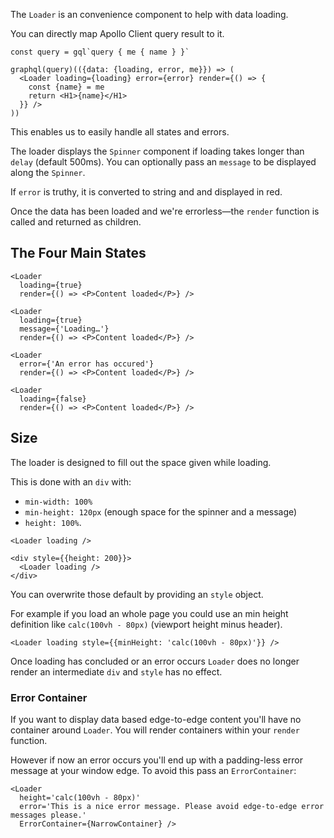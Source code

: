 The `Loader` is an convenience component to help with data loading.

You can directly map Apollo Client query result to it.

```code|lang-jsx
const query = gql`query { me { name } }`

graphql(query)(({data: {loading, error, me}}) => (
  <Loader loading={loading} error={error} render={() => {
    const {name} = me
    return <H1>{name}</H1>
  }} />
))
```

This enables us to easily handle all states and errors.

The loader displays the `Spinner` component if loading takes longer than `delay` (default 500ms). You can optionally pass an `message` to be displayed along the `Spinner`.

If `error` is truthy, it is converted to string and and displayed in red.

Once the data has been loaded and we're errorless—the `render` function is called and returned as children.

## The Four Main States

```react|span-3
<Loader
  loading={true}
  render={() => <P>Content loaded</P>} />
```

```react|span-3
<Loader
  loading={true}
  message={'Loading…'}
  render={() => <P>Content loaded</P>} />
```

```react|span-3
<Loader
  error={'An error has occured'}
  render={() => <P>Content loaded</P>} />
```

```react|span-3
<Loader
  loading={false}
  render={() => <P>Content loaded</P>} />
```

## Size

The loader is designed to fill out the space given while loading.

This is done with an `div` with:
- `min-width: 100%`
- `min-height: 120px` (enough space for the spinner and a message)
- `height: 100%`.

```react|span-3
<Loader loading />
```

```react|span-3
<div style={{height: 200}}>
  <Loader loading />
</div>
```

You can overwrite those default by providing an `style` object.

For example if you load an whole page you could use an min height definition like `calc(100vh - 80px)` (viewport height minus header).

```code|lang-jsx
<Loader loading style={{minHeight: 'calc(100vh - 80px)'}} />
```

Once loading has concluded or an error occurs `Loader` does no longer render an intermediate `div` and `style` has no effect.

### Error Container

If you want to display data based edge-to-edge content you'll have no container around `Loader`. You will render containers within your `render` function.

However if now an error occurs you'll end up with a padding-less error message at your window edge. To avoid this pass an `ErrorContainer`:

```react|responsive
<Loader
  height='calc(100vh - 80px)'
  error='This is a nice error message. Please avoid edge-to-edge error messages please.'
  ErrorContainer={NarrowContainer} />
```
